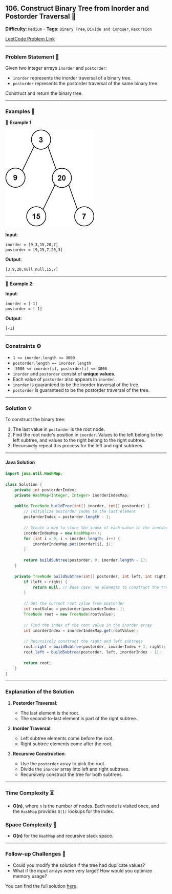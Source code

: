 ## 106. Construct Binary Tree from Inorder and Postorder Traversal 🔗

**Difficulty**: `Medium` - **Tags**: `Binary Tree`, `Divide and Conquer`, `Recursion`

[LeetCode Problem Link](https://leetcode.com/problems/construct-binary-tree-from-inorder-and-postorder-traversal/)

---

### Problem Statement 📜

Given two integer arrays `inorder` and `postorder`:
- `inorder` represents the inorder traversal of a binary tree.
- `postorder` represents the postorder traversal of the same binary tree.

Construct and return the binary tree.

---

### Examples 🌟

🔹 **Example 1**:

![](tree.jpg)

**Input**:

```plaintext
inorder = [9,3,15,20,7]
postorder = [9,15,7,20,3]
```

**Output**:

```plaintext
[3,9,20,null,null,15,7]
```

---

🔹 **Example 2**:

**Input**:

```plaintext
inorder = [-1]
postorder = [-1]
```

**Output**:

```plaintext
[-1]
```

---

### Constraints ⚙️

- `1 <= inorder.length <= 3000`
- `postorder.length == inorder.length`
- `-3000 <= inorder[i], postorder[i] <= 3000`
- `inorder` and `postorder` consist of **unique values**.
- Each value of `postorder` also appears in `inorder`.
- `inorder` is guaranteed to be the inorder traversal of the tree.
- `postorder` is guaranteed to be the postorder traversal of the tree.

---

### Solution 💡

To construct the binary tree:
1. The last value in `postorder` is the root node.
2. Find the root node's position in `inorder`. Values to the left belong to the left subtree, and values to the right belong to the right subtree.
3. Recursively repeat this process for the left and right subtrees.

---

#### Java Solution

```java
import java.util.HashMap;

class Solution {
    private int postorderIndex;
    private HashMap<Integer, Integer> inorderIndexMap;

    public TreeNode buildTree(int[] inorder, int[] postorder) {
        // Initialize postorder index to the last element
        postorderIndex = postorder.length - 1;

        // Create a map to store the index of each value in the inorder array
        inorderIndexMap = new HashMap<>();
        for (int i = 0; i < inorder.length; i++) {
            inorderIndexMap.put(inorder[i], i);
        }

        return buildSubtree(postorder, 0, inorder.length - 1);
    }

    private TreeNode buildSubtree(int[] postorder, int left, int right) {
        if (left > right) {
            return null; // Base case: no elements to construct the tree
        }

        // Get the current root value from postorder
        int rootValue = postorder[postorderIndex--];
        TreeNode root = new TreeNode(rootValue);

        // Find the index of the root value in the inorder array
        int inorderIndex = inorderIndexMap.get(rootValue);

        // Recursively construct the right and left subtrees
        root.right = buildSubtree(postorder, inorderIndex + 1, right);
        root.left = buildSubtree(postorder, left, inorderIndex - 1);

        return root;
    }
}
```

---

### Explanation of the Solution

1. **Postorder Traversal**:
   - The last element is the root.
   - The second-to-last element is part of the right subtree.

2. **Inorder Traversal**:
   - Left subtree elements come before the root.
   - Right subtree elements come after the root.

3. **Recursive Construction**:
   - Use the `postorder` array to pick the root.
   - Divide the `inorder` array into left and right subtrees.
   - Recursively construct the tree for both subtrees.

---

### Time Complexity ⏳

- **O(n)**, where `n` is the number of nodes. Each node is visited once, and the `HashMap` provides `O(1)` lookups for the index.

### Space Complexity 💾

- **O(n)** for the `HashMap` and recursive stack space.

---

### Follow-up Challenges 🧐

- Could you modify the solution if the tree had duplicate values?
- What if the input arrays were very large? How would you optimize memory usage?

You can find the full solution [here](Solution.java).